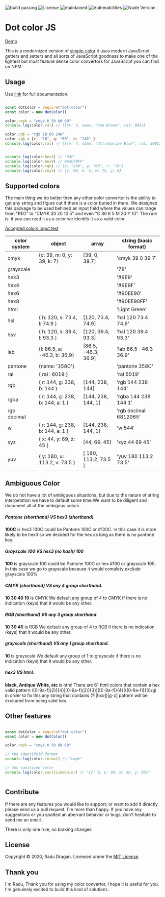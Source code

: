 
![build passing](https://travis-ci.org/draganradu/dot-color-js.svg?branch=master) ![License](https://img.shields.io/npm/l/dot-color) ![maintained](https://img.shields.io/maintenance/yes/2020) ![Vulnerabilities](https://img.shields.io/snyk/vulnerabilities/npm/dot-color) ![Node Version](https://img.shields.io/node/v/dot-color)
# Dot color JS

[Demo](http://fotodex.ro/)

This is a modernized version of [simple-color](https://www.npmjs.com/package/simple-color-converter) it uses modern JavaScript getters and setters and all sorts of JavaScript goodness to make one of the lightest but most feature dense color convertors for JavaScript you can find on NPM.

## Usage
Use [link](https://github.com/draganradu/dot-color-js/blob/master/exemples/simple-color-object-exemple.md) for full documentation.
```javascript

const dotColor = require("dot-color")
const color = new dotColor()

color.cmyk = "cmyk 0 50 60 60"
console.log(color.ral) // {lrv: 5, name: "Red Brown", ral: 8012}

color.rgb = "rgb 10 60 240"
color.rgb = {r: "10", g: "60", b: "240" }
console.log(color.ral) // {lrv: 4, name: "Ultramarine Blue", ral: 5002}


console.log(color.hex3) // "03F"
console.log(color.hex8) // 0A3CF0FF"
console.log(color.rgb) // {b: "240", g: "60", r: "10"}
console.log(color.cmyk) // {c: 96, k: 6, m: 75, y: 0}

```

## Supported colors
The main thing we do better then any other color convertor is the ability to get any string and figure out if there is a color buried in there. We designed this package to be used behined an input field where the values can range from "RED" to "CMYK 30 20 10 5" and even "C 30 K 5 M 20 Y 10". The rule is: if you can read it as a color we identify it as a valid color.

[Accepted colors input test](exemple_color.md)

| color system      |  object   | array     | string (basic format) |
| ---               |  ---      | ---       | ---    |
| cmyk              | {c: 39, m: 0, y: 39, k: 7} | [39, 0, 39.7] | 'cmyk 39 0 39 7'
| grayscale         |           |           | '78' |
| hex3              |           |           | '#9E9' |
| hex4              |           |           | '#9E9F' |
| hex6              |           |           | '#90EE90' |
| hex8              |           |           | '#90EE90FF' |
| html              |           |           | 'Light Green' |
| hsl               | { h: 120, s: 73.4, l: 74.9 } | [120, 73.4, 74.9] | 'hsl 120 73.4 74.9' |
| hsv               | { h: 120, s: 39.4, l: 93.3 } | [120, 39.4, 93.3] | 'hsl 120 39.4 93.3' |
| lab               |  {l: 86.5, a: -46.3, b: 36.9} | [86.5, -46.3, 36.9] | 'lab 86.5 -46.3 36.9' |
| pantone           | {name: '358C'} | | 'pantone 358C' |
| ral   | { ral : 6019 } | | 'ral 6019'|
| rgb | { r: 144, g: 238, b: 144 } | [144, 238, 144] | 'rgb 144 238 144'|
| rgba | { r: 144, g: 238, b: 144, a: 1 } | [144, 238, 144, 1] | 'rgba 144 238 144 1'|
| rgb decimal | | | 'rgb decimal 6812065' | 
| w | { r: 144, g: 238, b: 144, a: 1 } | [144, 238, 144, 1] | 'w 544' |
| xyz | { x: 44, y: 69, z: 45 } | [44, 69, 45] | 'xyz 44 69 45' |
| yuv | { y: 180, u: 113.2, v: 73.5 } | [ 180, 113.2, 73.5 ] | 'yuv 180 113.2 73.5' |

## Ambiguous Color
We do not have a lot of ambiguous situations, but due to the nature of string interpetation we have to default some time.We want to be diligent and document all of the ambigous colors.

##### Pantone (shorthand) VS hex3 (shorthand)
**100C** is hex3
100C could be Pantone 100C or #100C. In this case it is more likely to be hex3 so we decided for the hex as long as there is no pantone key.

##### Grayscale 100 VS hex3 (no hash) 100
**100** is grayscale
100 could be Pantone 100C or hex #100 or grayscale 100. In this case we go to grayscale because it would complety exclude grayscale 100% 

##### CMYK (shorthand) VS any 4 group shorthand.
**10 30 40 10** is CMYK 
We default any group of 4 to CMYK if there is no indication (keys) that it would be any other.

##### RGB (shorthand) VS any 3 group shorthand.
**10 30 40** is RGB
We default any group of 4 to RGB if there is no indication (keys) that it would be any other.

##### grayscale (shorthand) VS any 1 group shorthand.
**10** is grayscale
We default any group of 1 to grayscale if there is no indication (keys) that it would be any other.

##### hex3 VS html.
**black, Antique White, etc** is html
There are 61 html colors that contain a hex valid pattern /[0-9a-f]{2}){4}|[0-9a-f]{2}){3}|([0-9a-f]){4}|([0-9a-f]){3}/gi in order to fix this any string that contains (?![hxo])[g-z] pattern will be excluded from being valid hex.

## Other features
```javascript

const dotColor = require("dot-color")
const color = new dotColor()

color.cmyk = "cmyk 0 50 60 60"

// the identifeid format
console.log(color.format) // "cmyk"

// the sanitized color
console.log(color.sanitizedColor) // "{c: 0, k: 60, m: 50, y: 60}"



```


## Contribute
If there are any features you would like to support, or want to add it directly please send us a pull request. I`m more than happy.
If you have any suggestions or you spotted an aberrant behavior or bugs, don't hesitate to send me an email. 

There is only one rule, no braking changes

## License
Copyright © 2020, Radu Dragan. Licensed under the [MIT License](https://github.com/draganradu/dot-color-js/blob/master/LICENSE).

## Thank you

I`m Radu, Thank you for using my color convertor, I hope it is useful for you. I'm genuinely excited to build this kind of solutions.
